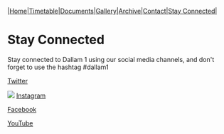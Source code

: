 |[Home](https://dallam1.github.io/)|[Timetable](https://dallam1.github.io/timetable)|[Documents](https://dallam1.github.io/documents)|[Gallery](https://dallam1.github.io/gallery)|[Archive](https://dallam1.github.io/archive)|[Contact](https://dallam1.github.io/contact)|[Stay Connected](https://dallam1.github.io/stayconnected)|

# Stay Connected

Stay connected to Dallam 1 using our social media channels, and don't forget to use the hashtag #dallam1

[Twitter](https://twitter.com/dallam1cpas)

![ ](https://previews.dropbox.com/p/thumb/AA096rxfv-hPtC5yc3V5c2h8EyFCxb7bIWdhJrmeuoMf5SJVMp_lsn-mloRvh7FUAX2uJxmq1yM4HbdGFazEYUrSPGvQX0wpB23Qm9azMt7INieQOhrpkkKH5UOrWPuA9G3Sx12ARochft6LKc5u2xNK9Zi5aYwEfiTR4Tw62DO-jovC8RHUQuKny5SmPKANjJWQI538yB5TndfSv2Y_Kb6pc6NU9FjncNYqBHqh9OXVDUi5z9A3PB5gPLVMbJVPlXGSIZFSWSl0UFTjqCxryVa3DDX7MCYVCL2c801-mtV7OwJuMpemaz135Gjk_6XmEd5QDiGskS-WnknXLhjIg7qWhILPYD8DwWkXV5j97Fz_Mg/p.jpeg?fv_content=true&size_mode=5) [Instagram](https://www.instagram.com/dallam1cpas/)

[Facebook](https://www.facebook.com/groups/dallam1)

[YouTube](https://www.youtube.com/channel/UCtuoiH_Q1N0NPSMMSbiTKbA)
